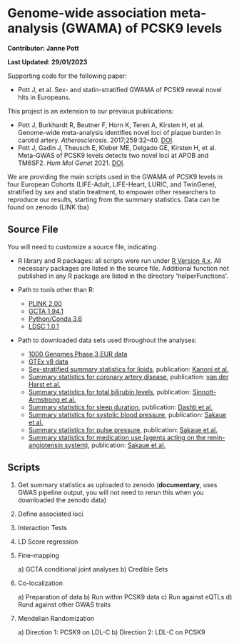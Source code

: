 # Genome-wide association meta-analysis (GWAMA) of PCSK9 levels

**Contributor: Janne Pott**

**Last Updated: 29/01/2023**

Supporting code for the following paper:

* Pott J, et al. Sex- and statin-stratified GWAMA of PCSK9 reveal novel hits in Europeans. 

This project is an extension to our previous publications:

* Pott J, Burkhardt R, Beutner F, Horn K, Teren A, Kirsten H, et al. Genome-wide meta-analysis identifies novel loci of plaque burden in carotid artery. _Atherosclerosis_. 2017;259:32–40. [DOI](https://doi.org/10.1016/j.atherosclerosis.2017.02.018).
* Pott J, Gadin J, Theusch E, Kleber ME, Delgado GE, Kirsten H, et al. Meta-GWAS of PCSK9 levels detects two novel loci at APOB and TM6SF2. _Hum Mol Genet_ 2021. [DOI](https://doi.org/10.1093/hmg/ddab279).

We are providing the main scripts used in the GWAMA of PCSK9 levels in four European Cohorts (LIFE-Adult, LIFE-Heart, LURIC, and TwinGene), stratified by sex and statin treatment, to empower other researchers to reproduce our results, starting from the summary statistics. Data can be found on zenodo (LINK tba)

## Source File

You will need to customize a source file, indicating

- R library and R packages: all scripts were run under [R Version 4.x](https://cran.r-project.org/). All necessary packages are listed in the source file. Additional function not published in any R package are listed in the directory 'helperFunctions'. 
- Path to tools other than R: 

    * [PLINK 2.00](https://www.cog-genomics.org/plink/2.0/)
    * [GCTA 1.94.1](https://yanglab.westlake.edu.cn/software/gcta/#Download)
    * [Python/Conda 3.6](https://www.anaconda.com/products/individual)
    * [LDSC 1.0.1](https://github.com/bulik/ldsc)

- Path to downloaded data sets used throughout the analyses:

    * [1000 Genomes Phase 3 EUR data](https://www.internationalgenome.org/data-portal/data-collection/phase-3)
    * [GTEx v8 data](https://gtexportal.org/home/protectedDataAccess)
    * [Sex-stratified summary statistics for lipids](http://csg.sph.umich.edu/willer/public/glgc-lipids2021/), publication: [Kanoni et al.](https://genomebiology.biomedcentral.com/articles/10.1186/s13059-022-02837-1)
    * [Summary statistics for coronary artery disease](https://data.mendeley.com/datasets/gbbsrpx6bs/1), publication: [van der Harst et al.](https://www.ahajournals.org/doi/10.1161/CIRCRESAHA.117.312086)
    * [Summary statistics for total bilirubin levels](http://ftp.ebi.ac.uk/pub/databases/gwas/summary_statistics/GCST90019001-GCST90020000/GCST90019521/), publication: [Sinnott-Armstrong et al.](https://pubmed.ncbi.nlm.nih.gov/33462484/)
    * [Summary statistics for sleep duration](http://ftp.ebi.ac.uk/pub/databases/gwas/summary_statistics/GCST007001-GCST008000/GCST007561/), publication: [Dashti et al.](https://pubmed.ncbi.nlm.nih.gov/30846698/)
    * [Summary statistics for systolic blood pressure](http://ftp.ebi.ac.uk/pub/databases/gwas/summary_statistics/GCST90018001-GCST90019000/GCST90018972/), publication: [Sakaue et al.](https://pubmed.ncbi.nlm.nih.gov/34594039/)
    * [Summary statistics for pulse pressure](http://ftp.ebi.ac.uk/pub/databases/gwas/summary_statistics/GCST90018001-GCST90019000/GCST90018970/), publication: [Sakaue et al.](https://pubmed.ncbi.nlm.nih.gov/34594039/)
    * [Summary statistics for medication use (agents acting on the renin-angiotensin system)](http://ftp.ebi.ac.uk/pub/databases/gwas/summary_statistics/GCST90018001-GCST90019000/GCST90018988/), publication: [Sakaue et al.](https://pubmed.ncbi.nlm.nih.gov/34594039/)
 
## Scripts 

1) Get summary statistics as uploaded to zenodo (**documentary**, uses GWAS pipeline output, you will not need to rerun this when you downloaded the zenodo data)
2) Define associated loci 
3) Interaction Tests
4) LD Score regression
5) Fine-mapping

    a) GCTA conditional joint analyses
    b) Credible Sets

6) Co-localization

    a) Preparation of data
    b) Run within PCSK9 data
    c) Run against eQTLs
    d) Rund against other GWAS traits

7) Mendelian Randomization

    a) Direction 1: PCSK9 on LDL-C
    b) Direction 2: LDL-C on PCSK9
    




